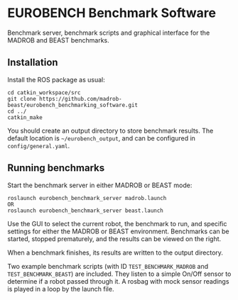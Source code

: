 EUROBENCH Benchmark Software
=================================================

Benchmark server, benchmark scripts and graphical interface for the MADROB and BEAST benchmarks.

## Installation

Install the ROS package as usual:
```
cd catkin_workspace/src
git clone https://github.com/madrob-beast/eurobench_benchmarking_software.git
cd ../
catkin_make
```

You should create an output directory to store benchmark results. The default location is `~/eurobench_output`, and can be configured in `config/general.yaml`.

## Running benchmarks

Start the benchmark server in either MADROB or BEAST mode:
```
roslaunch eurobench_benchmark_server madrob.launch 
OR
roslaunch eurobench_benchmark_server beast.launch
```

Use the GUI to select the current robot, the benchmark to run, and specific settings for either the MADROB or BEAST environment.
Benchmarks can be started, stopped prematurely, and the results can be viewed on the right.

When a benchmark finishes, its results are written to the output directory.

Two example benchmark scripts (with ID `TEST_BENCHMARK_MADROB` and `TEST_BENCHMARK_BEAST`) are included. They listen to a simple On/Off sensor to determine if a robot passed through it. A rosbag with mock sensor readings is played in a loop by the launch file.